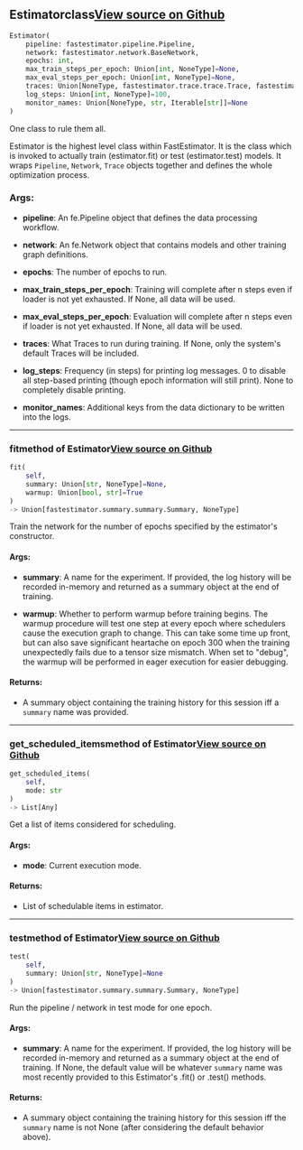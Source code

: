 ## Estimator<span class="tag">class</span><a class="sourcelink" href=https://github.com/fastestimator/fastestimator/blob/r1.2/fastestimator/estimator.py/#L46-L459>View source on Github</a>
```python
Estimator(
	pipeline: fastestimator.pipeline.Pipeline,
	network: fastestimator.network.BaseNetwork,
	epochs: int,
	max_train_steps_per_epoch: Union[int, NoneType]=None,
	max_eval_steps_per_epoch: Union[int, NoneType]=None,
	traces: Union[NoneType, fastestimator.trace.trace.Trace, fastestimator.schedule.schedule.Scheduler[fastestimator.trace.trace.Trace], Iterable[Union[fastestimator.trace.trace.Trace, fastestimator.schedule.schedule.Scheduler[fastestimator.trace.trace.Trace]]]]=None,
	log_steps: Union[int, NoneType]=100,
	monitor_names: Union[NoneType, str, Iterable[str]]=None
)
```
One class to rule them all.

Estimator is the highest level class within FastEstimator. It is the class which is invoked to actually train
(estimator.fit) or test (estimator.test) models. It wraps `Pipeline`, `Network`, `Trace` objects together and
defines the whole optimization process.


<h3>Args:</h3>


* **pipeline**: An fe.Pipeline object that defines the data processing workflow.

* **network**: An fe.Network object that contains models and other training graph definitions.

* **epochs**: The number of epochs to run.

* **max_train_steps_per_epoch**: Training will complete after n steps even if loader is not yet exhausted. If None, all data will be used.

* **max_eval_steps_per_epoch**: Evaluation will complete after n steps even if loader is not yet exhausted. If None, all data will be used.

* **traces**: What Traces to run during training. If None, only the system's default Traces will be included.

* **log_steps**: Frequency (in steps) for printing log messages. 0 to disable all step-based printing (though epoch information will still print). None to completely disable printing.

* **monitor_names**: Additional keys from the data dictionary to be written into the logs.

---

### fit<span class="tag">method of Estimator</span><a class="sourcelink" href=https://github.com/fastestimator/fastestimator/blob/r1.2/fastestimator/estimator.py/#L104-L124>View source on Github</a>
```python
fit(
	self,
	summary: Union[str, NoneType]=None,
	warmup: Union[bool, str]=True
)
-> Union[fastestimator.summary.summary.Summary, NoneType]
```
Train the network for the number of epochs specified by the estimator's constructor.


<h4>Args:</h4>


* **summary**: A name for the experiment. If provided, the log history will be recorded in-memory and returned as a summary object at the end of training.

* **warmup**: Whether to perform warmup before training begins. The warmup procedure will test one step at every epoch where schedulers cause the execution graph to change. This can take some time up front, but can also save significant heartache on epoch 300 when the training unexpectedly fails due to a tensor size mismatch. When set to "debug", the warmup will be performed in eager execution for easier debugging. 

<h4>Returns:</h4>

<ul class="return-block"><li>    A summary object containing the training history for this session iff a <code>summary</code> name was provided.</li></ul>

---

### get_scheduled_items<span class="tag">method of Estimator</span><a class="sourcelink" href=https://github.com/fastestimator/fastestimator/blob/r1.2/fastestimator/estimator.py/#L235-L244>View source on Github</a>
```python
get_scheduled_items(
	self,
	mode: str
)
-> List[Any]
```
Get a list of items considered for scheduling.


<h4>Args:</h4>


* **mode**: Current execution mode. 

<h4>Returns:</h4>

<ul class="return-block"><li>    List of schedulable items in estimator.</li></ul>

---

### test<span class="tag">method of Estimator</span><a class="sourcelink" href=https://github.com/fastestimator/fastestimator/blob/r1.2/fastestimator/estimator.py/#L160-L175>View source on Github</a>
```python
test(
	self,
	summary: Union[str, NoneType]=None
)
-> Union[fastestimator.summary.summary.Summary, NoneType]
```
Run the pipeline / network in test mode for one epoch.


<h4>Args:</h4>


* **summary**: A name for the experiment. If provided, the log history will be recorded in-memory and returned as a summary object at the end of training. If None, the default value will be whatever `summary` name was most recently provided to this Estimator's .fit() or .test() methods. 

<h4>Returns:</h4>

<ul class="return-block"><li>    A summary object containing the training history for this session iff the <code>summary</code> name is not None (after
    considering the default behavior above).</li></ul>

